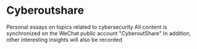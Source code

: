 # Cyberoutshare
Personal essays on topics related to cybersecurity All content is synchronized on the WeChat public account "CyberoutShare" In addition, other interesting insights will also be recorded
